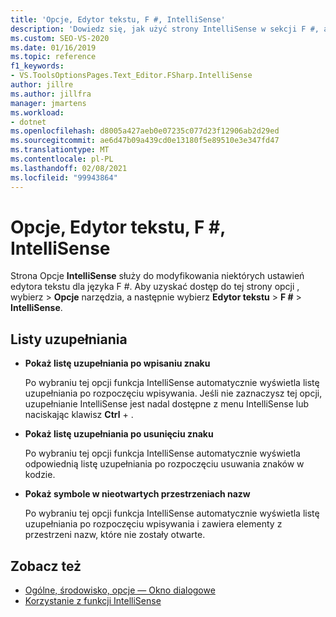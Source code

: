 ```yaml
---
title: 'Opcje, Edytor tekstu, F #, IntelliSense'
description: 'Dowiedz się, jak użyć strony IntelliSense w sekcji F #, aby zmodyfikować ustawienia IntelliSense edytora tekstu dla języka F #.'
ms.custom: SEO-VS-2020
ms.date: 01/16/2019
ms.topic: reference
f1_keywords:
- VS.ToolsOptionsPages.Text_Editor.FSharp.IntelliSense
author: jillre
ms.author: jillfra
manager: jmartens
ms.workload:
- dotnet
ms.openlocfilehash: d8005a427aeb0e07235c077d23f12906ab2d29ed
ms.sourcegitcommit: ae6d47b09a439cd0e13180f5e89510e3e347fd47
ms.translationtype: MT
ms.contentlocale: pl-PL
ms.lasthandoff: 02/08/2021
ms.locfileid: "99943864"
---
```

# <a name="options-text-editor-f-intellisense"></a>Opcje, Edytor tekstu, F #, IntelliSense

Strona Opcje **IntelliSense** służy do modyfikowania niektórych ustawień edytora tekstu dla języka F #. Aby uzyskać dostęp do tej strony opcji , wybierz  >  **Opcje** narzędzia, a następnie wybierz **Edytor tekstu**  >  **F #**  >  **IntelliSense**.

## <a name="completion-lists"></a>Listy uzupełniania

- **Pokaż listę uzupełniania po wpisaniu znaku**

   Po wybraniu tej opcji funkcja IntelliSense automatycznie wyświetla listę uzupełniania po rozpoczęciu wpisywania. Jeśli nie zaznaczysz tej opcji, uzupełnianie IntelliSense jest nadal dostępne z menu IntelliSense lub naciskając klawisz **Ctrl**  +  .

- **Pokaż listę uzupełniania po usunięciu znaku**

   Po wybraniu tej opcji funkcja IntelliSense automatycznie wyświetla odpowiednią listę uzupełniania po rozpoczęciu usuwania znaków w kodzie.

- **Pokaż symbole w nieotwartych przestrzeniach nazw**

   Po wybraniu tej opcji funkcja IntelliSense automatycznie wyświetla listę uzupełniania po rozpoczęciu wpisywania i zawiera elementy z przestrzeni nazw, które nie zostały otwarte.

## <a name="see-also"></a>Zobacz też

- [Ogólne, środowisko, opcje — Okno dialogowe](../../ide/reference/general-environment-options-dialog-box.md)
- [Korzystanie z funkcji IntelliSense](../../ide/using-intellisense.md)